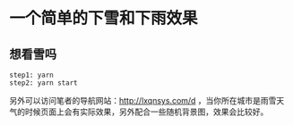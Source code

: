 # 一个简单的下雪和下雨效果
## 想看雪吗
```
step1: yarn
step2: yarn start 

```

另外可以访问笔者的导航网站：http://lxqnsys.com/d ，当你所在城市是雨雪天气的时候页面上会有实际效果，另外配合一些随机背景图，效果会比较好。
